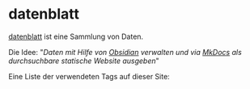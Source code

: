 # datenblatt

[datenblatt](https://revooms.github.io/datenblatt/) ist eine Sammlung von Daten.


Die Idee: "_Daten mit Hilfe von [Obsidian](https://obsidian.md/) verwalten und via [MkDocs](https://www.mkdocs.org/) als durchsuchbare statische Website ausgeben_"

Eine Liste der verwendeten Tags auf dieser Site:

<!-- material/tags -->
